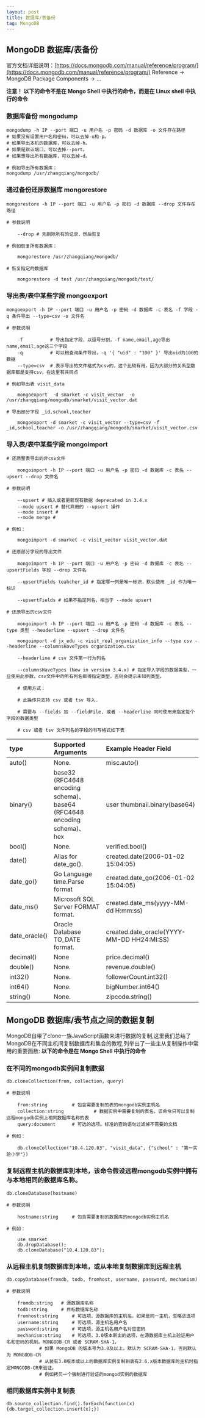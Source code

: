 ```yaml
---
layout: post
title: 数据库/表备份
tag: MongoDB
---
```


## MongoDB 数据库/表备份

官方文档详细说明：[https://docs.mongodb.com/manual/reference/program/](https://docs.mongodb.com/manual/reference/program/) Reference -> MongoDB Package Components -> ...

**注意！ 以下的命令不是在 Mongo Shell 中执行的命令，而是在 Linux shell 中执行的命令**

### 数据库备份 mongodump
```
mongodump -h IP --port 端口 -u 用户名 -p 密码 -d 数据库 -o 文件存在路径 
# 如果没有设置用户名和密码，可以去掉-u和-p。
# 如果导出本机的数据库，可以去掉-h。	
# 如果是默认端口，可以去掉--port。
# 如果想导出所有数据库，可以去掉-d。
	
# 例如导出所有数据库：
mongodump /usr/zhangqiang/mongodb/
```
### 通过备份还原数据库	mongorestore
```
mongorestore -h IP --port 端口 -u 用户名 -p 密码 -d 数据库 --drop 文件存在路径

# 参数说明
    
    --drop # 先删除所有的记录，然后恢复

# 例如恢复所有数据库：	
    
    mongorestore /usr/zhangqiang/mongodb/	

# 恢复指定的数据库
    
    mongorestore -d test /usr/zhangqiang/mongodb/test/
```
### 导出表/表中某些字段  mongoexport
```
mongoexport -h IP --port 端口 -u 用户名 -p 密码 -d 数据库 -c 表名 -f 字段 -q 条件导出 --type=csv -o 文件名

# 参数说明
    
    -f          # 导出指定字段，以逗号分割，-f name,email,age导出name,email,age这三个字段
    -q          # 可以根查询条件导出，-q '{ "uid" : "100" }' 导出uid为100的数据	
    --type=csv  # 表示导出的文件格式为csv的，这个比较有用，因为大部分的关系型数据库都是支持csv，在这里有共同点

# 例如导出表 visit_data

    mongoexport  -d smarket -c visit_vector  -o /usr/zhangqiang/mongodb/smarket/visit_vector.dat	

# 导出部分字段 _id,school,teacher

    mongoexport -d smarket -c visit_vector --type=csv -f _id,school,teacher -o /usr/zhangqiang/mongodb/smarket/visit_vector.csv
```
### 导入表/表中某些字段  mongoimport
```
# 还原整表导出的非csv文件

    mongoimport -h IP --port 端口 -u 用户名 -p 密码 -d 数据库 -c 表名 --upsert --drop 文件名

# 参数说明

    --upsert # 插入或者更新现有数据 deprecated in 3.4.x
    --mode upsert # 替代弃用的 --upsert 操作
    --mode insert # 
    --mode merge # 

# 例如：

    mongoimport -d smarket -c visit_vector visit_vector.dat

# 还原部分字段的导出文件
    
    mongoimport -h IP --port 端口 -u 用户名 -p 密码 -d 数据库 -c 表名 --upsertFields 字段 --drop 文件名  

    --upsertFields teahcher_id # 指定哪一列是唯一标识，默认使用 _id 作为唯一标识

    --upsertFields # 如果不指定列名，相当于 --mode upsert
    
# 还原导出的csv文件

    mongoimport -h IP --port 端口 -u 用户名 -p 密码 -d 数据库 -c 表名 --type 类型 --headerline --upsert --drop 文件名

    mongoimport -d jx_edu -c visit_real_organization_info --type csv --headerline --columnsHaveTypes organization.csv

    --headerline # csv 文件第一行为列名
    
    --columnsHaveTypes (New in version 3.4.x) # 指定导入字段的数据类型，一旦使用此参数，csv文件中的所有列名都得指定类型，否则会提示未知列类型。
    
    # 使用方式：
    
    # 此操作只支持 csv 或者 tsv 导入.
    
    # 需要与 --fields 加 --fieldFile, 或者 --headerline 同时使用来指定每个字段的数据类型
    
    # csv 或者 tsv 文件列名的字段的书写格式如下表
```  
      
| type | Supported Arguments | Example Header Field |
| :-------- | :-------- | :-------- |
| auto() | None. | misc.auto() |
| binary(<arg>) | base32 (RFC4648 encoding schema)、 <br> base64 (RFC4648 encoding schema)、 <br> hex | user thumbnail.binary(base64)|
| bool() |  None. | verified.bool() |
| date(<arg>) |  Alias for date_go(<arg>). | created.date(2006-01-02 15:04:05) |
| date_go(<arg>) | Go Language time.Parse format | created.date_go(2006-01-02 15:04:05) |
| date_ms(<arg>) | Microsoft SQL Server FORMAT format. | created.date_ms(yyyy-MM-dd H:mm:ss) |
| date_oracle(<arg>) | Oracle Database TO_DATE format. | created.date_oracle(YYYY-MM-DD HH24:MI:SS) |
| decimal() | None | price.decimal() |
| double() | None. | revenue.double() |
| int32() | None. | followerCount.int32() |
| int64() | None. | bigNumber.int64() |
| string() | None. | zipcode.string() |

	
##	MongoDB 数据库/表节点之间的数据复制 	  

MongoDB自带了clone一族JavaScript函数来进行数据的复制,这里我们总结了MongoDB在不同主机间复制数据库和集合的教程,列举出了一些主从复制操作中常用的重要函数:
**以下的命令是在 Mongo Shell 中执行的命令**

### 在不同的mongodb实例间复制数据
```
db.cloneCollection(from, collection, query)

# 参数说明

    from:string  		# 包含需要复制的表的mongodb实例主机名
    collection:string           # 数据实例中需要复制的表名，该命令只可以复制远程mongodb实例上相同数据库名称的表
    query:document 		# 可选的选项。标准的查询语句过滤掉不需要的文档
		
# 例如：

    db.cloneCollection("10.4.120.83", "visit_data", {"school" : "第一实验小学"})
```
### 复制远程主机的数据库到本地，该命令假设远程mongodb实例中拥有与本地相同的数据库名称。
```
db.cloneDatabase(hostname)

# 参数说明

    hostname:string  	# 包含需要复制的数据库的mongodb实例主机名
			
# 例如：
    
    use smarket
    db.dropDatabase();
    db.cloneDatabase("10.4.120.83");
```
### 从远程主机复制数据库到本地，或从本地复制数据库到远程主机
```	
db.copyDatabase(fromdb, todb, fromhost, username, password, mechanism)
		
# 参数说明

    fromdb:string  	# 源数据库名称
    todb:string  	# 目标数据库名称
    fromhost:string  	# 可选项，源数据库的主机名。如果是同一主机，忽略该选项
    username:string  	# 可选项，源主机名用户名
    password:string  	# 可选项，源主机名用户名对应密码
    mechanism:string	# 可选项，3.0版本新出的选项，在源数据库主机上验证用户名和密码的机制。MONGODB-CR 或者 SCRAM-SHA-1，
			# 如果 MongoDB 的版本号为3.0及以上，默认为 SCRAM-SHA-1，否则默认为 MONGODB-CR
			# 从装有3.0版本或以上的数据库实例复制到装有2.6.x版本数据库的主机时指定MONGODB-CR来验证。
			# 例如拷贝一个强制进行验证的mongod实例的数据库

```

### 相同数据库实例中复制表
```
db.source_collection.find().forEach(function(x){db.target_collection.insert(x);})
```
